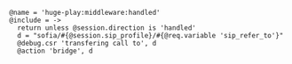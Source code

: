     @name = 'huge-play:middleware:handled'
    @include = ->
      return unless @session.direction is 'handled'
      d = "sofia/#{@session.sip_profile}/#{@req.variable 'sip_refer_to'}"
      @debug.csr 'transfering call to', d
      @action 'bridge', d
